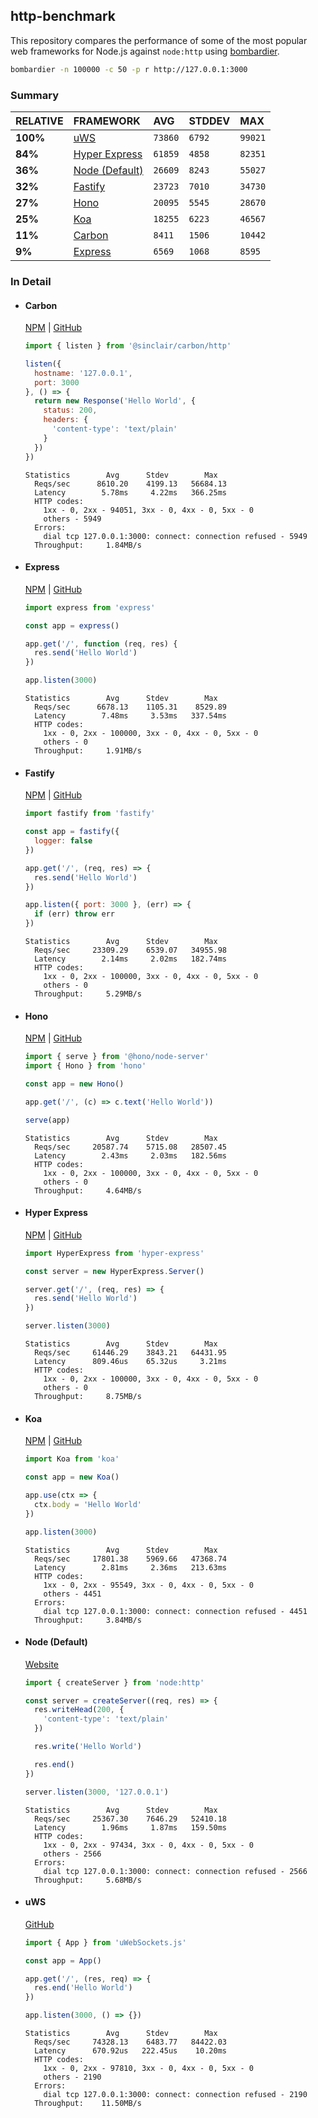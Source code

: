 ## http-benchmark

This repository compares the performance of some of the most popular web frameworks for Node.js against `node:http` using [bombardier](https://github.com/codesenberg/bombardier).

```bash
bombardier -n 100000 -c 50 -p r http://127.0.0.1:3000
```

### Summary

| RELATIVE | FRAMEWORK | AVG | STDDEV | MAX |
| :--- | :--- | :--- | :--- | :--- |
| **100%** | [uWS](#uws) | `73860` | `6792` | `99021` |
| **84%** | [Hyper Express](#hyper-express) | `61859` | `4858` | `82351` |
| **36%** | [Node (Default)](#node-default) | `26609` | `8243` | `55027` |
| **32%** | [Fastify](#fastify) | `23723` | `7010` | `34730` |
| **27%** | [Hono](#hono) | `20095` | `5545` | `28670` |
| **25%** | [Koa](#koa) | `18255` | `6223` | `46567` |
| **11%** | [Carbon](#carbon) | `8411` | `1506` | `10442` |
| **9%** | [Express](#express) | `6569` | `1068` | `8595` |


### In Detail

- #### Carbon
  [NPM](https://npmjs.com/@sinclair/carbon) | [GitHub](https://github.com/sinclairzx81/carbon)
  ```js
  import { listen } from '@sinclair/carbon/http'

  listen({
    hostname: '127.0.0.1',
    port: 3000
  }, () => {
    return new Response('Hello World', {
      status: 200,
      headers: {
        'content-type': 'text/plain'
      }
    })
  })
  ```

  ```
  Statistics        Avg      Stdev        Max
    Reqs/sec      8610.20    4199.13   56684.13
    Latency        5.78ms     4.22ms   366.25ms
    HTTP codes:
      1xx - 0, 2xx - 94051, 3xx - 0, 4xx - 0, 5xx - 0
      others - 5949
    Errors:
      dial tcp 127.0.0.1:3000: connect: connection refused - 5949
    Throughput:     1.84MB/s
  ```

- #### Express
  [NPM](https://npmjs.com/express) | [GitHub](https://github.com/expressjs/express)
  ```js
  import express from 'express'

  const app = express()

  app.get('/', function (req, res) {
    res.send('Hello World')
  })

  app.listen(3000)
  ```

  ```
  Statistics        Avg      Stdev        Max
    Reqs/sec      6678.13    1105.31    8529.89
    Latency        7.48ms     3.53ms   337.54ms
    HTTP codes:
      1xx - 0, 2xx - 100000, 3xx - 0, 4xx - 0, 5xx - 0
      others - 0
    Throughput:     1.91MB/s
  ```

- #### Fastify
  [NPM](https://npmjs.com/fastify) | [GitHub](https://github.com/fastify/fastify)
  ```js
  import fastify from 'fastify'

  const app = fastify({
    logger: false
  })

  app.get('/', (req, res) => {
    res.send('Hello World')
  })

  app.listen({ port: 3000 }, (err) => {
    if (err) throw err
  })
  ```

  ```
  Statistics        Avg      Stdev        Max
    Reqs/sec     23309.29    6539.07   34955.98
    Latency        2.14ms     2.02ms   182.74ms
    HTTP codes:
      1xx - 0, 2xx - 100000, 3xx - 0, 4xx - 0, 5xx - 0
      others - 0
    Throughput:     5.29MB/s
  ```

- #### Hono
  [NPM](https://npmjs.com/hono) | [GitHub](https://github.com/honojs/hono)
  ```js
  import { serve } from '@hono/node-server'
  import { Hono } from 'hono'

  const app = new Hono()

  app.get('/', (c) => c.text('Hello World'))

  serve(app)
  ```

  ```
  Statistics        Avg      Stdev        Max
    Reqs/sec     20587.74    5715.08   28507.45
    Latency        2.43ms     2.03ms   182.56ms
    HTTP codes:
      1xx - 0, 2xx - 100000, 3xx - 0, 4xx - 0, 5xx - 0
      others - 0
    Throughput:     4.64MB/s
  ```

- #### Hyper Express
  [NPM](https://npmjs.com/hyper-express) | [GitHub](https://github.com/kartikk221/hyper-express)
  ```js
  import HyperExpress from 'hyper-express'

  const server = new HyperExpress.Server()

  server.get('/', (req, res) => {
    res.send('Hello World')
  })

  server.listen(3000)
  ```

  ```
  Statistics        Avg      Stdev        Max
    Reqs/sec     61446.29    3843.21   64431.95
    Latency      809.46us    65.32us     3.21ms
    HTTP codes:
      1xx - 0, 2xx - 100000, 3xx - 0, 4xx - 0, 5xx - 0
      others - 0
    Throughput:     8.75MB/s
  ```

- #### Koa
  [NPM](https://npmjs.com/koa) | [GitHub](https://github.com/koajs/koa)
  ```js
  import Koa from 'koa'

  const app = new Koa()

  app.use(ctx => {
    ctx.body = 'Hello World'
  })

  app.listen(3000)
  ```

  ```
  Statistics        Avg      Stdev        Max
    Reqs/sec     17801.38    5969.66   47368.74
    Latency        2.81ms     2.36ms   213.63ms
    HTTP codes:
      1xx - 0, 2xx - 95549, 3xx - 0, 4xx - 0, 5xx - 0
      others - 4451
    Errors:
      dial tcp 127.0.0.1:3000: connect: connection refused - 4451
    Throughput:     3.84MB/s
  ```

- #### Node (Default)
  [Website](https://nodejs.org/api/http.html)
  ```js
  import { createServer } from 'node:http'

  const server = createServer((req, res) => {
    res.writeHead(200, {
      'content-type': 'text/plain'
    })

    res.write('Hello World')

    res.end()
  })

  server.listen(3000, '127.0.0.1')
  ```

  ```
  Statistics        Avg      Stdev        Max
    Reqs/sec     25367.30    7646.29   52410.18
    Latency        1.96ms     1.87ms   159.50ms
    HTTP codes:
      1xx - 0, 2xx - 97434, 3xx - 0, 4xx - 0, 5xx - 0
      others - 2566
    Errors:
      dial tcp 127.0.0.1:3000: connect: connection refused - 2566
    Throughput:     5.68MB/s
  ```

- #### uWS
  [GitHub](https://github.com/uNetworking/uWebSockets.js)
  ```js
  import { App } from 'uWebSockets.js'

  const app = App()

  app.get('/', (res, req) => {
    res.end('Hello World')
  })

  app.listen(3000, () => {})
  ```

  ```
  Statistics        Avg      Stdev        Max
    Reqs/sec     74328.13    6483.77   84422.03
    Latency      670.92us   222.45us    10.20ms
    HTTP codes:
      1xx - 0, 2xx - 97810, 3xx - 0, 4xx - 0, 5xx - 0
      others - 2190
    Errors:
      dial tcp 127.0.0.1:3000: connect: connection refused - 2190
    Throughput:    11.50MB/s
  ```


